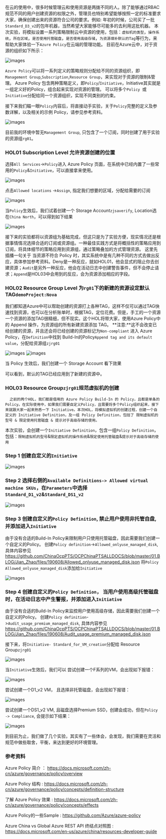  在云的使用中，很多时候管理云和使用资源是两拨不同的人。除了能够通过RBAC规范不同的用户创建资源的权限之外，管理员也特别希望能够按照一定的标准要求大家，确保创建出来的资源符合公司的要求。例如: 年初的时候，公司买了一批`Standard_D3_v2`的包年机器，当然希望大家能够尽可能多的去利用这批机器。
  本次实验，将模拟设置一系列策略限制云中资源的使用，包括：`虚拟机的类型`，`操作系统`，`所在区域`，`是否使用托管磁盘`，`是否使用高级存储`，`为资源填补默认的Tag`等行为，来帮助大家体验一下`Azure Policy`在云端的管理功能。
目前在Azure云中，对于资源的组织如下所示：

![images](https://github.com/JanlenHu/OCPChinaPTSALLDOCS/blob/master/01.BLOG/images/借用%20Azure%20Policy%20强化云中资源管理1.webp)

`Azure Policy`可以将一系列定义的策略规则分配给不同的资源组织，即`Management Group`,`Subscription`,`Resource Group`，来实现对于资源的限制&管理。 Azure Policy 包含两种策略定义，即`Policy`/`Initiative`，Initiative其实就是一组定义好的Policy，组合起来实现对资源的管理。 可以将多个`Policy `或`Initiative`分配给同一个资源组织，实现不同类别的约束。

接下来我们瞄一眼`Policy`内容后，将直接动手实验，关于`Policy`完整的定义及参数详解，以及相关的示例 Policy，请参见参考资料。

![images](https://github.com/JanlenHu/OCPChinaPTSALLDOCS/blob/master/01.BLOG/images/借用%20Azure%20Policy%20强化云中资源管理2.webp)


目前我的环境中暂无`Management Group`, 只包含了一个订阅，同时创建了用于实验的资源组`rg01`。
### HOL01 Subscription Level 允许资源创建的位置
选择`All Services`->`Policy`进入 Azure Policy 页面，在系统中已经内置了一些常用的`Policy`&`Initiative`，可以直接拿来使用。

![images](https://github.com/JanlenHu/OCPChinaPTSALLDOCS/blob/master/01.BLOG/images/借用%20Azure%20Policy%20强化云中资源管理3.webp)

点击`Allowed locations` ->`Assign`, 指定我们想要的区域，分配给需要的订阅

![images](https://github.com/JanlenHu/OCPChinaPTSALLDOCS/blob/master/01.BLOG/images/借用%20Azure%20Policy%20强化云中资源管理4.webp)


当`Policy`生效后，我们试着创建一个 Storage Account`zjsaverify`, Location选在`China North`，可以得到如下结果


![images](https://github.com/JanlenHu/OCPChinaPTSALLDOCS/blob/master/01.BLOG/images/借用%20Azure%20Policy%20强化云中资源管理5.webp)


   接下来的实验都将以资源组为基础完成，但这只是为了实验方便，现实情况还是根据事情情况选择合适的订阅或资源组。一种最佳实践方式是将概括性的策略应用到订阅，将具体细节的策略应用到资源组，通过策略叠加的方式管理资源。
    这里先插播一句关于 当资源不符合 Policy 时，其实系统中是有几种不同的方式去做出反应，具体参加参考资料。Deny是一种反应，就如HOL01，他会显式的阻止你去创建资源；`Audit`是另外一种反应，他会在活动日志中创建警告事件，但不会停止请求；`Append`是HOL03中会用到的反应，会为资源添加相应的字段。
### HOL02 Resource Group Level 为`rg01`下的新建的资源设定默认 TAG`demoProject:Nova`
我们都知道Azure中可以帮助创建的资源打上各种TAG，这样不仅可以通过TAG快速找到资源，也可以在分析账单时，根据TAG，定位花费。但是，手工的一个资源一个资源的添加TAG很精细，但不现实。这个HOL将带大家，使用Azure Policy中的 Append 操作，为资源组的所有新建资源添加 TAG。
**注意:**这不会改变已经创建的资源，并且还会将已经创建的资源标记为`Non-compliant`
进入 Azure Policy，在`Definition`中找到 Build-In的Policy`Append tag and its default value`，分配给资源组`zjrg01`

![images](https://github.com/JanlenHu/OCPChinaPTSALLDOCS/blob/master/01.BLOG/images/借用%20Azure%20Policy%20强化云中资源管理6.webp)
![images](https://github.com/JanlenHu/OCPChinaPTSALLDOCS/blob/master/01.BLOG/images/借用%20Azure%20Policy%20强化云中资源管理7.webp)

当 Policy 生效后，我们创建一个 Storage Account 看下效果

可以看到，默认的TAG已经应用到了新建的资源中。
### HOL03 Resource Group`zjrg01`规范虚拟机的创建
      之前的两个HOL，我们都是借用的 Azure Policy Build-In 的 Policy，且都是单条的Policy。在实际使用中，如果我们需要自定义Policy，且需要将多个Policy组织起来，接下来就跟大家一起来熟悉一下 Initiative。本次HOL，将模拟虚拟机的创建过程，创建一个自定义的 Initiative Definition，及一组 Policy Definition，包括了 限制虚拟机的型号 & 限定使用托管磁盘 & 提示对于高级存储的使用。
   本次实验，会创建一个`Initiative Definition`，包含一组`Policy Definition`，包括：`限制虚拟机的型号`&`限定虚拟机的操作系统`&`限定使用托管磁盘`&`提示对于高级存储的使用`
### Step 1 创建自定义的`Initiative`

![images](https://github.com/JanlenHu/OCPChinaPTSALLDOCS/blob/master/01.BLOG/images/借用%20Azure%20Policy%20强化云中资源管理8.webp)


### Step 2 选择右侧的`Available Definitions-> Allowed virtual machine SKUs`，在`Parameters`中选择`Standard_D1_v2`&`Standard_DS1_v2`

![images](https://github.com/JanlenHu/OCPChinaPTSALLDOCS/blob/master/01.BLOG/images/借用%20Azure%20Policy%20强化云中资源管理9.webp)



### Step 3 创建自定义的`Policy Definition`, 禁止用户使用非托管自盘, 并添加进入`Initiative`
由于没有合适的Build-In Policy来限制用户只使用托管磁盘，因此需要我们创建一个自定义的Policy。
创建`Policy definition`->`Allowed_onlyuse_managed_disk`, 具体内容参见 https://github.com/ChinaOcpPTS/OCPChinaPTSALLDOCS/blob/master/01.BLOG/Jian_Zhao/files/190608/Allowed_onlyuse_managed_disk.json
将`Policy Allowed_onlyuse_managed_disk`添加给`Initiative`

![images](https://github.com/JanlenHu/OCPChinaPTSALLDOCS/blob/master/01.BLOG/images/借用%20Azure%20Policy%20强化云中资源管理10.webp)


### Step 4 创建自定义的`Policy Definition`， 当用户使用高级托管磁盘时，在活动日志中产生警报，并添加进入`Initiative`
由于没有合适的Build-In Policy来监控用户使用高级存储，因此需要我们创建一个自定义的Policy。
创建`Policy definition`->`Audit_usage_premium_managed_disk`, 具体内容参见 https://github.com/ChinaOcpPTS/OCPChinaPTSALLDOCS/blob/master/01.BLOG/Jian_Zhao/files/190608/Audit_usage_premium_managed_disk.json

接下来，将`Initiative- Standard_for_VM_creation`分配给 Resource Group`zjrg01`

![images](https://github.com/JanlenHu/OCPChinaPTSALLDOCS/blob/master/01.BLOG/images/借用%20Azure%20Policy%20强化云中资源管理11.webp)


当`Initiative`生效后，我们可以
尝试创建一个F系列的VM，会出现如下报错：

![images](https://github.com/JanlenHu/OCPChinaPTSALLDOCS/blob/master/01.BLOG/images/借用%20Azure%20Policy%20强化云中资源管理12.webp)


尝试创建一个D1_v2 VM， 且选择非托管磁盘，会出现如下报错：

![images](https://github.com/JanlenHu/OCPChinaPTSALLDOCS/blob/master/01.BLOG/images/借用%20Azure%20Policy%20强化云中资源管理13.webp)


尝试创建一个DS1_v2 VM, 且磁盘选择Premium SSD，创建会成功，但在`Policy -> Compliance`, 会提示如下结果：

![images](https://github.com/JanlenHu/OCPChinaPTSALLDOCS/blob/master/01.BLOG/images/借用%20Azure%20Policy%20强化云中资源管理9.webp)


   到目前为止，我们做了几个实验，其实有了一些体会，会发现，我们需要在灵活和规范中做些取舍，平衡，来达到更好的环境管理。
### 参考资料
Azure Policy 简介 ：
https://docs.microsoft.com/zh-cn/azure/governance/policy/overview

Azure Policy 结构 :
https://docs.microsoft.com/zh-cn/azure/governance/policy/concepts/definition-structure

了解 Azure Policy 效果 :
https://docs.microsoft.com/zh-cn/azure/governance/policy/concepts/effects

Azure Policy的一些Sample :
https://github.com/Azure/azure-policy

Azure China vs Global Azure REST API 终结点对照图 :
https://docs.microsoft.com/en-us/azure/china/resources-developer-guide
